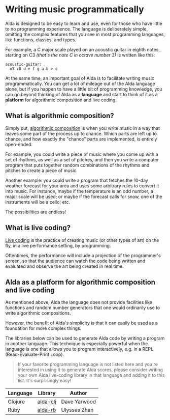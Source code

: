 # Writing music programmatically

Alda is designed to be easy to learn and use, even for those who have little to
no programming experience. The language is deliberately simple, omitting the
complex features that you see in most programming languages, like functions,
classes, and types.

For example, a C major scale played on an acoustic guitar in eighth notes,
starting on C3 _(that's the note C in octave number 3)_ is written like this:

```
acoustic-guitar:
  o3 c8 d e f g a b > c
```

At the same time, an important goal of Alda is to facilitate writing music
programmatically. You can get a lot of mileage out of the Alda language alone,
but if you happen to have a little bit of programming knowledge, you can go
beyond thinking of Alda as a **language** and start to think of it as a
**platform** for algorithmic composition and live coding.

## What is algorithmic composition?

Simply put, [algorithmic
composition](https://en.wikipedia.org/wiki/Algorithmic_composition) is when you
write music in a way that leaves some part of the process up to chance. Which
parts are left up to chance, and how exactly the "chance" parts are implemented,
is entirely open-ended.

For example, you could write a piece of music where you come up with a set of
rhythms, as well as a set of pitches, and then you write a computer program that
puts together random combinations of the rhythms and pitches to create a piece
of music.

Another example: you could write a program that fetches the 10-day weather
forecast for your area and uses some arbitrary rules to convert it into music.
For instance, maybe if the temperature is an odd number, a major scale will be
used; or maybe if the forecast calls for snow, one of the instruments will be a
cello; etc.

The possibilities are endless!

## What is live coding?

[Live coding](https://en.wikipedia.org/wiki/Live_coding) is the practice of
creating music (or other types of art) on the fly, in a live performance
setting, by programming.

Oftentimes, the performance will include a projection of the programmer's
screen, so that the audience can watch the code being written and evaluated and
observe the art being created in real time.

## Alda as a platform for algorithmic composition and live coding

As mentioned above, Alda the language does not provide facilities like functions
and random number generators that one would ordinarily use to write algorithmic
compositions.

However, the benefit of Alda's simplicity is that it can easily be used as a
foundation for more complex things.

The libraries below can be used to generate Alda code by writing a program in
another language. This technique is especially powerful when the language is one
that allows you to program interactively, e.g. in a REPL (Read-Evaluate-Print
Loop).

> If your favorite programming language is not listed here and you're interested
> in using it to generate Alda scores, please consider writing your own Alda
> live-coding library in that language and adding it to this list. It's
> surprisingly easy!

| Language | Library    | Author       |
|----------|------------|--------------|
| Clojure  | [alda-clj] | Dave Yarwood |
| Ruby     | [alda-rb]  | Ulysses Zhan |

[alda-clj]: https://github.com/daveyarwood/alda-clj
[alda-rb]: https://github.com/UlyssesZh/alda-rb

